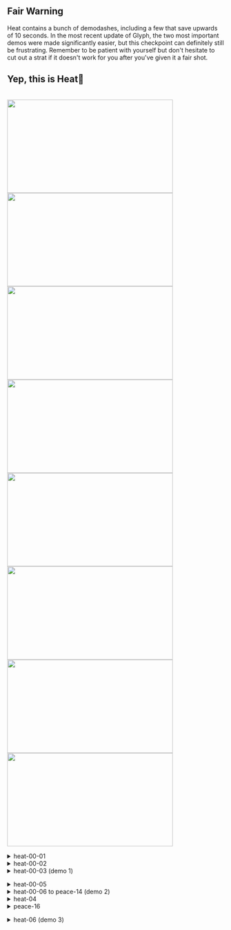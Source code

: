 ## Fair Warning
Heat contains a bunch of demodashes, including a few that save upwards of 10 seconds. In the most recent update of Glyph, the two most important demos were made significantly easier, but this checkpoint can definitely still be frustrating. Remember to be patient with yourself but don't hesitate to cut out a strat if it doesn't work for you after you've given it a fair shot. 
## Yep, this is Heat🥵
  \
 <img src="https://github.com/wpxtmvpsxm/glyph/blob/main/images/Heat-1.webp" width="384" height="216"/>
 <img src="https://github.com/wpxtmvpsxm/glyph/blob/main/images/Heat-8.webp" width="384" height="216"/>
 <img src="https://github.com/wpxtmvpsxm/glyph/blob/main/images/Heat-2.webp" width="384" height="216"/>
 <img src="https://github.com/wpxtmvpsxm/glyph/blob/main/images/Heat-3.webp" width="384" height="216"/>
 <img src="https://github.com/wpxtmvpsxm/glyph/blob/main/images/Heat-4.webp" width="384" height="216"/>
 <img src="https://github.com/wpxtmvpsxm/glyph/blob/main/images/Heat-7.webp" width="384" height="216"/>
 <img src="https://github.com/wpxtmvpsxm/glyph/blob/main/images/Heat-5.webp" width="384" height="216"/>
 <img src="https://github.com/wpxtmvpsxm/glyph/blob/main/images/Heat-6.webp" width="384" height="216"/>
 
   <details>
   <summary>heat-00-01</summary>
      
   ![gif](https://github.com/wpxtmvpsxm/glyph/blob/main/images/Heat-1.webp)
   \
  A wallkick will cancel the crouch state of an upright demodash and uncrouch you into the spring. Left dash into the spring again so that you hit the top of it which will line you up for the next strat- hold down, left and grab after the updash into the coin and you will easily grab the bottom of the switch block if you didn't updash too late. You can also slowfall straight downward and grab the block the same way, though I can't vouch for that strat's reliability.
 </details>
 
 <details>
   <summary>heat-00-02</summary>
     
   ![gif](https://github.com/wpxtmvpsxm/glyph/blob/main/images/Heat-8.webp)
   \
  Stand on the left of the last block so you can start moving it up sooner, then move right while still holding up. Rarely you can fail to get the upward block boost when you jump. Be sure you're holding up the whole time, but it might not be your fault. If anyone knows why this happens, please tell me.
  
 </details>
 
   <details>
  <summary>heat-00-03 (demo 1)</summary>
  
   ![gif](https://github.com/wpxtmvpsxm/glyph/blob/main/images/Heat-2.webp)  
   \
   ![cue](https://i.imgur.com/ZD85UQ8.png)
   \
   This is probably the biggest timesave in the level. This demo is significantly easier now, but you still need to warp inside the moveblock to complete the strat. Any further left than the image above will successfully warp you inside the block and clip you to the top of it. Practically this means you will need to be further right and then hold left as you pass the spinner which sticks out at you. It is *possible* to fall straight down past the spinner and get the warp, but not very consistent.  
  The end skip is just a fast jump+upright to get through the spinners before they spawn in. 
    </details>
 
   <details>
   <summary>heat-00-05</summary>
      
   ![gif](https://github.com/wpxtmvpsxm/glyph/blob/main/images/Heat-3.webp)
   \
Another interesting use of a wallboost here- do one instead of a wallkick to trigger the coin and return to the wall in time to *then* wallkick and wallbounce, saving one dash and skipping using the left wall. Also note the demohyper at the start of the clip- significantly faster than the 'squish'.
</details>
 
   <details>
   <summary>heat-00-06 to peace-14 (demo 2)</summary>
     
   ![gif](https://github.com/wpxtmvpsxm/glyph/blob/main/images/Heat-4.webp)
   \
   ![cue](https://i.imgur.com/Y4K07cQ.png)
   \
   The first demo is not at the peak of a jump but slightly below. It's very lenient and lines up perfectly from an extended super on death and from a hyper bhop through the screen transition on entry. It doesn't save too much time but it's a "why not" demo.  
     The second demo saves 9+ seconds. There isn't an easy lineup but the gap is pretty wide. This is worth pause buffering if you can't do it pauseless.   
     Finally, the third demo is the easiest of all. It's as wide as the others and because of the horizontal dashes, you won't be falling at maximum speed, giving you more frames to demo on. If you wait slightly between each dash the demo will line itself up (How long you wait depends on how high up you start from).
  
  
 </details>
 
 
 <details>
   <summary>heat-04</summary>
     
   ![gif](https://github.com/wpxtmvpsxm/glyph/blob/main/images/Heat-7.webp)
   \
  As long as you get a little bit of coyote you are pretty much guaranteed to make it. You can ultra pretty late and still make it but it's optimal to ultra sooner.
  
  
 </details>
 
   <details>
     
   <summary>peace-16</summary>
      
   ![gif](https://github.com/wpxtmvpsxm/glyph/blob/main/images/Heat-5.webp)
   \
   ![cue](https://i.imgur.com/8dBa0HO.png)
   \
   This demo is worth the time to pause buffer but is relatively minor. Doing a climbjump then a wallboost avoids getting floorsnapped to the falling block when you demo. Go neutral and fastfall after the demo. If you miss the window, you can also demo in the gap below this one.  
     If you want to do the 'casual strat' [do this with a buffered neutral updemo wallbounce.](https://gfycat.com/QuaintEagerJaeger)  
  Deathwarp immediately after entering the next room.
     </details>


  <details>
  
  
   <summary>heat-06 (demo 3)</summary>
      
   ![gif](https://github.com/wpxtmvpsxm/glyph/blob/main/images/Heat-6.webp)
   \
  ![cue](https://i.imgur.com/BsUEeYd.png)  
  
This is the other demo that was made significantly easier in patch 2.3- it's still relatively challenging because you need to climb without activating the moveblock, but it can be 100% consistent with some practice. After hitting the spring, hold right until the place indicated in the image, then buffer a neutral climbjump into a wallkick, then demo.
 </details>
